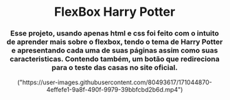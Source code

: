 <h1 align="center"> FlexBox Harry Potter </h1>
<h3 align="center"> Esse projeto, usando apenas html e css foi feito com o intuito de aprender mais sobre o flexbox, tendo o tema de Harry Potter e apresentando cada uma de suas páginas assim como suas caracteristicas. Contendo também, um botão que redireciona para o teste das casas no site oficial. </h3>

<p align="center">
          ("https://user-images.githubusercontent.com/80493617/171044870-4effefe1-9a8f-490f-9979-39bbfcbd2b6d.mp4")
</p>






